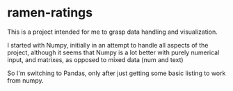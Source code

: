# ramen-ratings
This is a project intended for me to grasp data handling and visualization.

I started with Numpy, initially in an attempt to handle all aspects of the project,
although it seems that Numpy is a lot better with purely numerical input, and matrixes, as opposed to mixed data (num and text)

So I'm switching to Pandas, only after just getting some basic listing to work from numpy.

